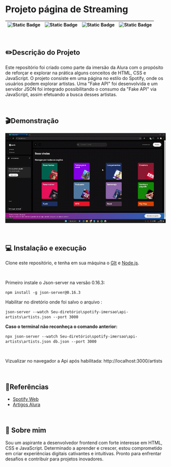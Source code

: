 # Projeto página de Streaming



| ![Static Badge](https://img.shields.io/badge/Node%20-%20v21.6.1-blue) | ![Static Badge](https://img.shields.io/badge/Json_server%20-%20v0.16.3-blue) | ![Static Badge](https://img.shields.io/badge/Repo%20size%20-%20973%20kb-blue) | ![Static Badge](https://img.shields.io/badge/License%20-%20Not%20specified-blue) |
|---|---|---|---|

&nbsp;

## ✏️Descrição do Projeto

Este repositório foi criado como parte da imersão da Alura com o propósito de reforçar e explorar na prática alguns conceitos de HTML, CSS e JavaScript. O projeto consiste em uma página no estilo do Spotify, onde os usuários podem explorar artistas. Uma "Fake API" foi desenvolvida e um servidor JSON foi integrado possibilitando o consumo da "Fake API" via JavaScript, assim efetuando a busca desses artistas.

&nbsp;

## 🎬Demonstração

<p align="center">
<img src="src/assets/demonstração.gif">
</p>

&nbsp;
## 💻 Instalação e execução

Clone este repositório, e tenha em sua máquina o [GIt](https://git-scm.com/) e [Node.js](https:/nodejs.org/en/download/current).

&nbsp;

Primeiro instale o Json-server na versão 0.16.3:

```
npm install -g json-server@0.16.3
```

Habilitar no diretório onde foi salvo o arquivo :

```
json-server --watch Seu-diretório\spotify-imersao\api-artists\artists.json --port 3000
```


__Caso o terminal não reconheça o comando anterior:__
```
npx json-server --watch Seu-diretório\spotify-imersao\api-artists\artists.json db.json --port 3000
```

&nbsp;

Vizualizar no navegador a Api após habilitada: 
http://localhost:3000/artists

&nbsp;
## 📖Referências

 - [Spotify Web](https://open.spotify.com/intl-pt)
 - [Artigos Alura](https://www.alura.com.br/artigos)

&nbsp;

## 🚀 Sobre mim

Sou um aspirante a desenvolvedor frontend com forte interesse em HTML, CSS e JavaScript. Determinado a aprender e crescer, estou comprometido em criar experiências digitais cativantes e intuitivas. Pronto para enfrentar desafios e contribuir para projetos inovadores.

